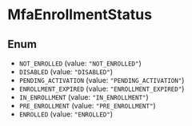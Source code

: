 # MfaEnrollmentStatus

## Enum

* `NOT_ENROLLED` (value: `"NOT_ENROLLED"`)
* `DISABLED` (value: `"DISABLED"`)
* `PENDING_ACTIVATION` (value: `"PENDING_ACTIVATION"`)
* `ENROLLMENT_EXPIRED` (value: `"ENROLLMENT_EXPIRED"`)
* `IN_ENROLLMENT` (value: `"IN_ENROLLMENT"`)
* `PRE_ENROLLMENT` (value: `"PRE_ENROLLMENT"`)
* `ENROLLED` (value: `"ENROLLED"`)
